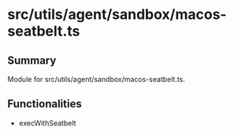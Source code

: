 # src/utils/agent/sandbox/macos-seatbelt.ts

## Summary
Module for src/utils/agent/sandbox/macos-seatbelt.ts.

## Functionalities
- execWithSeatbelt